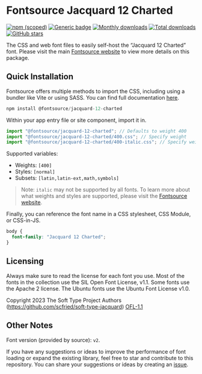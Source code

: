 # Fontsource Jacquard 12 Charted

[![npm (scoped)](https://img.shields.io/npm/v/@fontsource/jacquard-12-charted?color=brightgreen)](https://www.npmjs.com/package/@fontsource/jacquard-12-charted) [![Generic badge](https://img.shields.io/badge/fontsource-passing-brightgreen)](https://github.com/fontsource/fontsource) [![Monthly downloads](https://badgen.net/npm/dm/@fontsource/jacquard-12-charted)](https://github.com/fontsource/fontsource) [![Total downloads](https://badgen.net/npm/dt/@fontsource/jacquard-12-charted)](https://github.com/fontsource/fontsource) [![GitHub stars](https://img.shields.io/github/stars/fontsource/fontsource.svg?style=social&label=Star)](https://github.com/fontsource/fontsource/stargazers)

The CSS and web font files to easily self-host the “Jacquard 12 Charted” font. Please visit the main [Fontsource website](https://fontsource.org/fonts/jacquard-12-charted) to view more details on this package.

## Quick Installation

Fontsource offers multiple methods to import the CSS, including using a bundler like Vite or using SASS. You can find full documentation [here](https://fontsource.org/docs/getting-started/introduction).

```javascript
npm install @fontsource/jacquard-12-charted
```

Within your app entry file or site component, import it in.

```javascript
import "@fontsource/jacquard-12-charted"; // Defaults to weight 400
import "@fontsource/jacquard-12-charted/400.css"; // Specify weight
import "@fontsource/jacquard-12-charted/400-italic.css"; // Specify weight and style
```

Supported variables:
- Weights: `[400]`
- Styles: `[normal]`
- Subsets: `[latin,latin-ext,math,symbols]`

> Note: `italic` may not be supported by all fonts. To learn more about what weights and styles are supported, please visit the [Fontsource website](https://fontsource.org/fonts/jacquard-12-charted).

Finally, you can reference the font name in a CSS stylesheet, CSS Module, or CSS-in-JS.

```css
body {
  font-family: "Jacquard 12 Charted";
}
```

## Licensing
Always make sure to read the license for each font you use. Most of the fonts in the collection use the SIL Open Font License, v1.1. Some fonts use the Apache 2 license. The Ubuntu fonts use the Ubuntu Font License v1.0.

Copyright 2023 The Soft Type Project Authors (https://github.com/scfried/soft-type-jacquard)
[OFL-1.1](http://scripts.sil.org/OFL)

## Other Notes
Font version (provided by source): `v2`.

If you have any suggestions or ideas to improve the performance of font loading or expand the existing library, feel free to star and contribute to this repository. You can share your suggestions or ideas by creating an [issue](https://github.com/fontsource/fontsource/issues).